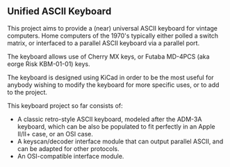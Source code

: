 ## Unified ASCII Keyboard

This project aims to provide a (near) universal ASCII keyboard for vintage computers.  Home computers of the 1970's typically either polled a switch matrix, or interfaced to a parallel ASCII keyboard via a parallel port.

The keyboard allows use of Cherry MX keys, or Futaba MD-4PCS (aka eorge Risk KBM-01-01) keys.

The keyboard is designed using KiCad in order to be the most useful for anybody wishing to modify the keyboard for more specific uses, or to add to the project.

This keyboard project so far consists of:
- A classic retro-style ASCII keyboard, modeled after the ADM-3A keyboard, which can be also be populated to fit perfectly in an Apple II/II+ case, or an OSI case.
- A keyscan/decoder interface module that can output parallel ASCII, and can be adapted for other protocols.
- An OSI-compatible interface module.
